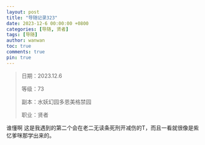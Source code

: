 ```yaml
---
layout: post
title: "导随记录323"
date: 2023-12-6 00:00:00 +0800
categories: [导随, 贤者]
tags: [导随]
author: wanwan
toc: true
comments: true
pin: true
---
```

> 日期：2023.12.6
>
> 等级：73
>
> 副本：水妖幻园多恩美格禁园
>
> 职业：贤者

谁懂啊 这是我遇到的第二个会在老二无读条死刑开减伤的T，而且一看就很像是紫忆爹咪那学出来的。